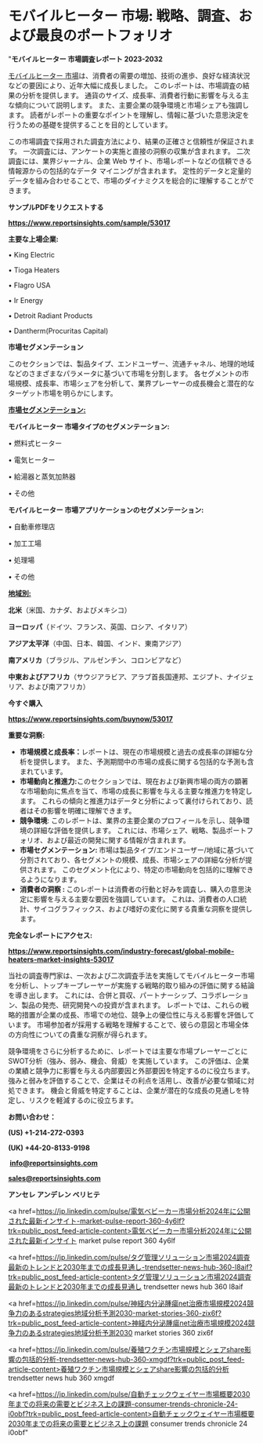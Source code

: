 # モバイルヒーター 市場: 戦略、調査、および最良のポートフォリオ

"<strong>モバイルヒーター 市場調査レポート 2023-2032</strong>

<a href=https://www.reportsinsights.com/sample/53017>モバイルヒーター 市場</a>は、消費者の需要の増加、技術の進歩、良好な経済状況などの要因により、近年大幅に成長しました。 このレポートは、市場調査の結果の分析を提供します。 通貨のサイズ、成長率、消費者行動に影響を与える主な傾向について説明します。 また、主要企業の競争環境と市場シェアも強調します。 読者がレポートの重要なポイントを理解し、情報に基づいた意思決定を行うための基礎を提供することを目的としています。

この市場調査で採用された調査方法により、結果の正確さと信頼性が保証されます。 一次調査には、アンケートの実施と直接の洞察の収集が含まれます。 二次調査には、業界ジャーナル、企業 Web サイト、市場レポートなどの信頼できる情報源からの包括的なデータ マイニングが含まれます。 定性的データと定量的データを組み合わせることで、市場のダイナミクスを総合的に理解することができます。

<strong><b>サンプルPDFをリクエストする</b></strong>

<a href=https://www.reportsinsights.com/sample/53017><strong><u>https://www.reportsinsights.com/sample/53017</u></strong></a>

<strong>主要な上場企業:</strong>

• King Electric

• Tioga Heaters

• Flagro USA

• Ir Energy

• Detroit Radiant Products

• Dantherm(Procuritas Capital)

<strong>市場セグメンテーション</strong>

このセクションでは、製品タイプ、エンドユーザー、流通チャネル、地理的地域などのさまざまなパラメータに基づいて市場を分割します。 各セグメントの市場規模、成長率、市場シェアを分析して、業界プレーヤーの成長機会と潜在的なターゲット市場を明らかにします。

<strong><u>市場セグメンテーション</u></strong><strong><u>:</u></strong>

<strong>モバイルヒーター 市場タイプのセグメンテーション:</strong>

• 燃料式ヒーター

• 電気ヒーター

• 給湯器と蒸気加熱器

• その他

<strong>モバイルヒーター 市場アプリケーションのセグメンテーション:</strong>

• 自動車修理店

• 加工工場

• 処理場

• その他

<strong><u>地域別</u></strong><strong><u>:</u></strong>

<strong>北米</strong>（米国、カナダ、およびメキシコ）

<strong>ヨーロッパ</strong>（ドイツ、フランス、英国、ロシア、イタリア）

<strong>アジア太平洋</strong>（中国、日本、韓国、インド、東南アジア）

<strong>南アメリカ</strong>（ブラジル、アルゼンチン、コロンビアなど）

<strong>中東およびアフリカ</strong>（サウジアラビア、アラブ首長国連邦、エジプト、ナイジェリア、および南アフリカ）

<strong>今すぐ購入</strong>

<a href=https://www.reportsinsights.com/buynow/53017><strong><u>https://www.reportsinsights.com/buynow/53017</u></strong></a>

<strong>重要な洞察:</strong>
<ul>
  <li><strong>市場規模と成長率：</strong>レポートは、現在の市場規模と過去の成長率の詳細な分析を提供します。 また、予測期間中の市場の成長に関する包括的な予測も含まれています。</li>
  <li><strong>市場動向と推進力:</strong>このセクションでは、現在および新興市場の両方の顕著な市場動向に焦点を当て、市場の成長に影響を与える主要な推進力を特定します。 これらの傾向と推進力はデータと分析によって裏付けられており、読者はその影響を明確に理解できます。</li>
  <li><strong>競争環境</strong>: このレポートは、業界の主要企業のプロフィールを示し、競争環境の詳細な評価を提供します。 これには、市場シェア、戦略、製品ポートフォリオ、および最近の開発に関する情報が含まれます。</li>
  <li><strong>市場セグメンテーション: </strong>市場は製品タイプ/エンドユーザー/地域に基づいて分割されており、各セグメントの規模、成長、市場シェアの詳細な分析が提供されます。 このセグメント化により、特定の市場動向を包括的に理解できるようになります。</li>
  <li><strong>消費者の洞察 : </strong>このレポートは消費者の行動と好みを調査し、購入の意思決定に影響を与える主要な要因を強調しています。 これは、消費者の人口統計、サイコグラフィックス、および嗜好の変化に関する貴重な洞察を提供します。</li>
</ul>
<strong>完全なレポートにアクセス:</strong>

<a href=https://www.reportsinsights.com/industry-forecast/global-mobile-heaters-market-insights-53017><strong><u><b>https://www.reportsinsights.com/industry-forecast/global-mobile-heaters-market-insights-53017</b></u></strong></a>

当社の調査専門家は、一次および二次調査手法を実施してモバイルヒーター市場を分析し、トップキープレーヤーが実施する戦略的取り組みの評価に関する結論を導き出します。 これには、合併と買収、パートナーシップ、コラボレーション、製品の発売、研究開発への投資が含まれます。 レポートでは、これらの戦略的措置が企業の成長、市場での地位、競争上の優位性に与える影響を評価しています。 市場参加者が採用する戦略を理解することで、彼らの意図と市場全体の方向性についての貴重な洞察が得られます。

競争環境をさらに分析するために、レポートでは主要な市場プレーヤーごとにSWOT分析（強み、弱み、機会、脅威）を実施しています。 この評価は、企業の業績と競争力に影響を与える内部要因と外部要因を特定するのに役立ちます。 強みと弱みを評価することで、企業はその利点を活用し、改善が必要な領域に対処できます。 機会と脅威を特定することは、企業が潜在的な成長の見通しを特定し、リスクを軽減するのに役立ちます。

<strong>お問い合わせ：</strong>

<strong>(US) +1-214-272-0393</strong>

<strong>(UK) +44-20-8133-9198</strong>

<strong> </strong><a href=info@reportsinsights.com><strong><u>info@reportsinsights.com</u></strong></a>

<a href=sales@reportsinsights.com><strong><u>sales@reportsinsights.com</u></strong></a>

<strong>アンセレ アンデレン ベリヒテ</strong>

<a href=https://jp.linkedin.com/pulse/電気ベビーカー市場分析2024年に公開された最新インサイト-market-pulse-report-360-4y6lf?trk=public_post_feed-article-content>電気ベビーカー市場分析2024年に公開された最新インサイト market pulse report 360 4y6lf</a>

<a href=https://jp.linkedin.com/pulse/タグ管理ソリューション市場2024調査最新のトレンドと2030年までの成長見通し-trendsetter-news-hub-360-l8aif?trk=public_post_feed-article-content>タグ管理ソリューション市場2024調査最新のトレンドと2030年までの成長見通し trendsetter news hub 360 l8aif</a>

<a href=https://jp.linkedin.com/pulse/神経内分泌腫瘍net治療市場規模2024競争力のあるstrategies地域分析予測2030-market-stories-360-zix6f?trk=public_post_feed-article-content>神経内分泌腫瘍net治療市場規模2024競争力のあるstrategies地域分析予測2030 market stories 360 zix6f</a>

<a href=https://jp.linkedin.com/pulse/養殖ワクチン市場規模とシェアshare影響の包括的分析-trendsetter-news-hub-360-xmgdf?trk=public_post_feed-article-content>養殖ワクチン市場規模とシェアshare影響の包括的分析 trendsetter news hub 360 xmgdf</a>

<a href=https://jp.linkedin.com/pulse/自動チェックウェイヤー市場概要2030年までの将来の需要とビジネス上の課題-consumer-trends-chronicle-24-i0obf?trk=public_post_feed-article-content>自動チェックウェイヤー市場概要2030年までの将来の需要とビジネス上の課題 consumer trends chronicle 24 i0obf</a>"

